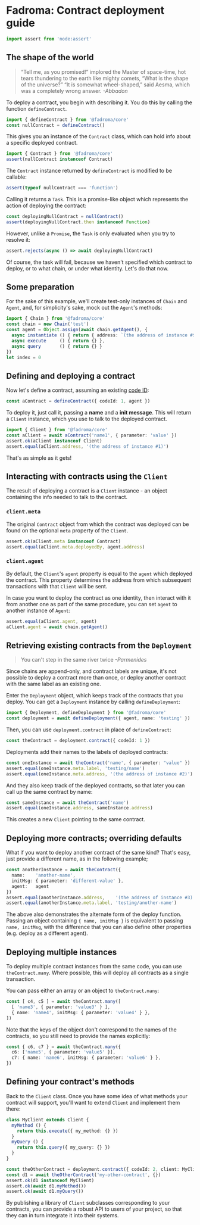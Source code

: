 # Fadroma: Contract deployment guide

```typescript
import assert from 'node:assert'
```

## The shape of the world

>“Tell me, as you promised!” implored the Master of space-time,
>hot tears thundering to the earth like mighty comets, “What is the shape of the universe?”
>“It is somewhat wheel-shaped,” said Aesma, which was a completely wrong answer.
>*-Abbadon*

To deploy a contract, you begin with describing it.
You do this by calling the function `defineContract`.

```typescript
import { defineContract } from '@fadroma/core'
const nullContract = defineContract()
```

This gives you an instance of the `Contract` class,
which can hold info about a specific deployed contract.

```typescript
import { Contract } from '@fadroma/core'
assert(nullContract instanceof Contract)
```

The `Contract` instance returned by `defineContract` is modified to be callable:

```typescript
assert(typeof nullContract === 'function')
```

Calling it returns a `Task`. This is a promise-like object which represents 
the action of deploying the contract:

```typescript
const deployingNullContract = nullContract()
assert(deployingNullContract.then instanceof Function)
```

However, unlike a `Promise`, the `Task` is only evaluated when you try to resolve it:

```typescript
assert.rejects(async () => await deployingNullContract)
```

Of course, the task will fail, because we haven't specified which contract to deploy,
or to what chain, or under what identity. Let's do that now.

## Some preparation

For the sake of this example, we'll create test-only instances of `Chain` and `Agent`,
and, for simplicity's sake, mock out the `Agent`'s methods:

```typescript
import { Chain } from '@fadroma/core'
const chain = new Chain('test')
const agent = Object.assign(await chain.getAgent(), {
  async instantiate () { return { address: `(the address of instance #${++index})` } },
  async execute     () { return {} },
  async query       () { return {} }
})
let index = 0
```

## Defining and deploying a contract

Now let's define a contract, assuming an existing [code ID](./core-code.spec.ts.md):

```typescript
const aContract = defineContract({ codeId: 1, agent })
```

To deploy it, just call it, passing a **name** and a **init message**.
This will return a `Client` instance, which you use to talk to the
deployed contract.

```typescript
import { Client } from '@fadroma/core'
const aClient = await aContract('name1', { parameter: 'value' })
assert.ok(aClient instanceof Client)
assert.equal(aClient.address, '(the address of instance #1)')
```

That's as simple as it gets!

## Interacting with contracts using the `Client`

The result of deploying a contract is a `Client` instance -
an object containing the info needed to talk to the contract.

### `client.meta`

The original `Contract` object from which the contract
was deployed can be found on the optional `meta` property of the `Client`.

```typescript
assert.ok(aClient.meta instanceof Contract)
assert.equal(aClient.meta.deployedBy, agent.address)
```

### `client.agent`

By default, the `Client`'s `agent` property is equal to the `agent`
which deployed the contract. This property determines the address from
which subsequent transactions with that `Client` will be sent.

In case you want to deploy the contract as one identity, then interact
with it from another one as part of the same procedure, you can set `agent`
to another instance of `Agent`:

```typescript
assert.equal(aClient.agent, agent)
aClient.agent = await chain.getAgent()
```

## Retrieving existing contracts from the `Deployment`

> You can't step in the same river twice
> *-Parmenides*

Since chains are append-only, and contract labels are unique,
it's not possible to deploy a contract more than once, or
deploy another contract with the same label as an existing one.

Enter the `Deployment` object, which keeps track of the contracts that you deploy.
You can get a `Deployment` instance by calling `defineDeployment`:

```typescript
import { Deployment, defineDeployment } from '@fadroma/core'
const deployment = await defineDeployment({ agent, name: 'testing' })
```

Then, you can use `deployment.contract` in place of `defineContract`:

```typescript
const theContract = deployment.contract({ codeId: 1 })
```

Deployments add their names to the labels of deployed contracts:

```typescript
const oneInstance = await theContract('name', { parameter: "value" })
assert.equal(oneInstance.meta.label, 'testing/name')
assert.equal(oneInstance.meta.address, '(the address of instance #2)')
```

And they also keep track of the deployed contracts, so that later you
can call up the same contract by name:

```typescript
const sameInstance = await theContract('name')
assert.equal(oneInstance.address, sameInstance.address)
```

This creates a new `Client` pointing to the same contract.

## Deploying more contracts; overriding defaults

What if you want to deploy another contract of the same kind?
That's easy, just provide a different name, as in the following example;

```typescript
const anotherInstance = await theContract({
  name:    'another-name',
  initMsg: { parameter: 'different-value' },
  agent:   agent
})
assert.equal(anotherInstance.address,    '(the address of instance #3)')
assert.equal(anotherInstance.meta.label, 'testing/another-name')
```

The above also demonstrates the alternate form of the deploy function.
Passing an object containing `{ name, initMsg }` is equivalent to passing
`name, initMsg`, with the difference that you can also define other
properties (e.g. deploy as a different agent).

## Deploying multiple instances

To deploy multiple contract instances from the same code,
you can use `theContract.many`. Where possible, this will deploy
all contracts as a single transaction.

You can pass either an array or an object to `theContract.many`:

```typescript
const [ c4, c5 ] = await theContract.many([
  [ 'name3', { parameter: 'value3' } ],
  { name: 'name4', initMsg: { parameter: 'value4' } },
])
```

Note that the keys of the object don't correspond to the names of the contracts,
so you still need to provide the names explicitly:

```typescript
const { c6, c7 } = await theContract.many({
  c6: ['name5', { parameter: 'value5' }],
  c7: { name: 'name6', initMsg: { parameter: 'value6' } },
})
```

## Defining your contract's methods

Back to the `Client` class. Once you have some idea of what methods your contract will support,
you'll want to extend `Client` and implement them there:

```typescript
class MyClient extends Client {
  myMethod () {
    return this.execute({ my_method: {} })
  }
  myQuery () {
    return this.query({ my_query: {} })
  }
}

const theOtherContract = deployment.contract({ codeId: 2, client: MyClient })
const d1 = await theOtherContract('my-other-contract', {})
assert.ok(d1 instanceof MyClient)
assert.ok(await d1.myMethod())
assert.ok(await d1.myQuery())
```

By publishing a library of `Client` subclasses corresponding to your contracts,
you can provide a robust API to users of your project, so that they can in turn
integrate it into their systems.
